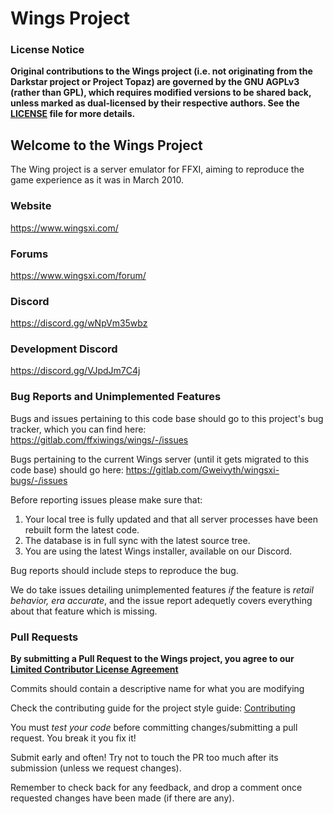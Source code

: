 # Wings Project

### License Notice
**Original contributions to the Wings project (i.e. not originating from the Darkstar project or Project Topaz) are governed by the GNU AGPLv3 (rather than GPL), which requires modified versions to be shared back, unless marked as dual-licensed by their respective authors. See the [LICENSE](LICENSE) file for more details.**

## Welcome to the Wings Project
The Wing project is a server emulator for FFXI, aiming to reproduce the game experience as it was in March 2010.

### Website
https://www.wingsxi.com/

### Forums
https://www.wingsxi.com/forum/

### Discord
https://discord.gg/wNpVm35wbz

### Development Discord
https://discord.gg/VJpdJm7C4j

### Bug Reports and Unimplemented Features
Bugs and issues pertaining to this code base should go to this project's bug tracker, which you can find here: https://gitlab.com/ffxiwings/wings/-/issues

Bugs pertaining to the current Wings server (until it gets migrated to this code base) should go here: https://gitlab.com/Gweivyth/wingsxi-bugs/-/issues

Before reporting issues please make sure that:
1. Your local tree is fully updated and that all server processes have been rebuilt form the latest code.
2. The database is in full sync with the latest source tree.
3. You are using the latest Wings installer, available on our Discord.

Bug reports should include steps to reproduce the bug.

We do take issues detailing unimplemented features _if_ the feature is _retail behavior, era accurate_, and the issue report adequetly covers everything about that feature which is missing.

### Pull Requests
**By submitting a Pull Request to the Wings project, you agree to our [Limited Contributor License Agreement](CONTRIBUTOR_AGREEMENT.md)**

Commits should contain a descriptive name for what you are modifying

Check the contributing guide for the project style guide: [Contributing](CONTRIBUTING.md)

You must *test your code* before committing changes/submitting a pull request. You break it you fix it!

Submit early and often! Try not to touch the PR too much after its submission (unless we request changes).

Remember to check back for any feedback, and drop a comment once requested changes have been made (if there are any).
